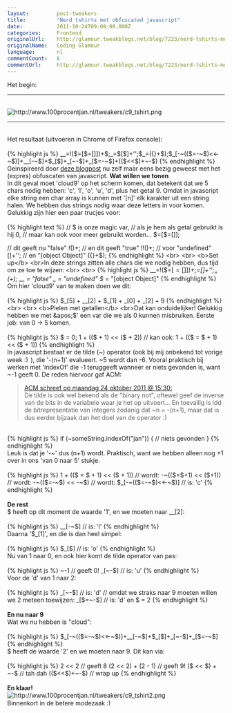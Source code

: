 ```yaml
---
layout:         post-tweakers
title:          "Nerd tshirts met obfuscated javascript"
date:           2011-10-24T09:08:00.000Z
categories:     Frontend
originalUrl:    http://glamour.tweakblogs.net/blog/7223/nerd-tshirts-met-obfuscated-javascript.html
originalName:   Coding Glamour
language:       nl
commentCount:   8
commentUrl:     http://glamour.tweakblogs.net/blog/7223/nerd-tshirts-met-obfuscated-javascript.html#reacties
---
```


   <p class="article">Het begin:
  <br>
  <hr>
  <br>
  <img src="http://www.100procentjan.nl/tweakers/c9_tshirt.png" title="http://www.100procentjan.nl/tweakers/c9_tshirt.png"
  alt="http://www.100procentjan.nl/tweakers/c9_tshirt.png">
  <br>
  <hr>
  <br>Het resultaat (uitvoeren in Chrome of Firefox console):
  <br>
  <br>
{% highlight js %}
__=!($=[$=[]])+$;_=$[$]+'';$_=({}+$);$_[-~(($=-~$)<<-~$)]+__[-~$]+$_[$]+_[~-$]+_[$=-~$]+(($<<$)+~-$)
{% endhighlight %}
  <br>Geinspireerd door <a href="http://adamcecc.blogspot.com/2011/01/javascript.html"
  rel="external">deze blogpost</a> nu zelf maar eens bezig geweest met het
  (expres) obfuscaten van javascript.
  <!--more-->
<b>Wat willen we tonen</b>
  <br>In dit geval moet &apos;cloud9&apos; op het scherm komen, dat betekent
  dat we 5 chars nodig hebben: &apos;c&apos;, &apos;l&apos;, &apos;o&apos;,
  &apos;u&apos;, &apos;d&apos;, plus het getal 9. Omdat in javascript elke
  string een char array is kunnen met &apos;[n]&apos; elk karakter uit een
  string halen. We hebben dus strings nodig waar deze letters in voor komen.
  Gelukkig zijn hier een paar trucjes voor:
  <br>
  <br>
{% highlight text %}
// $ is onze magic var, 
// als je hem als getal gebruikt is hij 0, 
// maar kan ook voor meer gebruikt worden...
$=[$=[]]; 

// dit geeft nu "false"
!($)+$;
// en dit geeft "true"
!!($)+$;
// voor "undefined"
$[$]+'';
// en "[object Object]"
({}+$);
{% endhighlight %}
  <br>
  <br>
<b>Set up</b>
  <br>In deze strings zitten alle chars die we nodig hebben, dus tijd om ze
  toe te wijzen:
  <br>
  <br>
{% highlight js %}
__=!($=[$=[]])+$;_=$[$]+'';$_=({}+$);
__ = "false"
_ = "undefined"
$_ = "[object Object]"
{% endhighlight %}
  <br>Om hier &apos;cloud9&apos; van te maken doen we dit:
  <br>
  <br>
{% highlight js %}
$_[5] + __[2] + $_[1] + _[0] + _[2] + 9
{% endhighlight %}
  <br>
  <br>
<b>Pielen met getallen</b>
  <br>Dat kan onduidelijker! Gelukkig hebben we met &apos;$&apos; een var die
  we als 0 kunnen misbruiken. Eerste job: van 0 -&gt; 5 komen.
  <br>
  <br>
{% highlight js %}
$ = 0;
1 + (($ + 1) << ($ + 2))
// kan ook:
1 + (($ = $ + 1) << ($ + 1))
{% endhighlight %}
  <br>In javascript bestaat er de tilde (~) operator (ook bij mij onbekend tot
  vorige week
  <img src="http://tweakimg.net/g/s/smile.gif" width="15" height="15"
  alt=":)">), die &apos;-(n+1)&apos; evalueert. ~5 wordt dan -6. Vooral praktisch
  bij werken met &apos;indexOf&apos; die -1 teruggeeft wanneer er niets gevonden
  is, want ~-1 geeft 0. De reden hiervoor gaf ACM:
  <blockquote>
    <div class="quote"><a href="http://glamour.tweakblogs.net/blog/7223/nerd-tshirts-met-obfuscated-javascript.html#r_97880">ACM schreef op maandag 24 oktober 2011 @ 15:30:</a>
      <br>De tilde is ook wel bekend als de &quot;binary not&quot;, oftewel geef
      de inverse van de bits in de variabele waar je het op uitvoert... En toevallig
      is idd de bitrepresentatie van integers zodanig dat ~n = -(n+1), maar dat
      is dus eerder bijzaak dan het doel van de operator
      <img src="http://tweakimg.net/g/s/wink.gif"
      width="15" height="15" alt=";)">
    </div>
  </blockquote>
  <br>
{% highlight js %}
if (~someString.indexOf("jan")) {
    // niets gevonden
}
{% endhighlight %}
  <br>Leuk is dat je &apos;-~&apos; dus (n+1) wordt. Praktisch, want we hebben
  alleen nog +1 over in ons &apos;van 0 naar 5&apos; stukje.
  <br>
  <br>
{% highlight js %}
1 + (($ = $ + 1) << ($ + 1))
// wordt:
-~(($=$+1) << ($+1))
// wordt:
-~(($=-~$) << -~$)
// wordt:
$_[-~(($=-~$)<<-~$)]
// is: 'c'
{% endhighlight %}
  <br>
  <br>
<b>De rest</b>
  <br>$ heeft op dit moment de waarde &apos;1&apos;, en we moeten naar __[2]:
  <br>
  <br>
{% highlight js %}
__[-~$]
// is: 'l'
{% endhighlight %}
  <br>Daarna &apos;$_[1]&apos;, en die is dan heel simpel:
  <br>
  <br>
{% highlight js %}
$_[$]
// is: 'o'
{% endhighlight %}
  <br>Nu van 1 naar 0, en ook hier komt de tilde operator van pas:
  <br>
  <br>
{% highlight js %}
~-1 // geeft 0!
_[~-$]
// is: 'u'
{% endhighlight %}
  <br>Voor de &apos;d&apos; van 1 naar 2:
  <br>
  <br>
{% highlight js %}
_[~-$]
// is: 'd'
// omdat we straks naar 9 moeten willen we 2 meteen toewijzen:
_[$=~-$]
// is: 'd' en $ = 2
{% endhighlight %}
  <br>
  <br>
<b>En nu naar 9</b>
  <br>Wat we nu hebben is &quot;cloud&quot;:
  <br>
  <br>
{% highlight js %}
$_[-~(($=-~$)<<-~$)]+__[-~$]+$_[$]+_[~-$]+_[$=-~$]
{% endhighlight %}
  <br>$ heeft de waarde &apos;2&apos; en we moeten naar 9. Dit kan via:
  <br>
  <br>
{% highlight js %}
2 << 2 // geeft 8
(2 << 2) + (2 - 1) // geeft 9!
($ << $) + ~-$ // tah dah
(($<<$)+~-$) // wrap up
{% endhighlight %}
  <br>
  <br>
<b>En klaar!</b>
  <br>
  <img src="http://www.100procentjan.nl/tweakers/c9_tshirt2.png" title="http://www.100procentjan.nl/tweakers/c9_tshirt2.png"
  alt="http://www.100procentjan.nl/tweakers/c9_tshirt2.png">
  <br>Binnenkort in de betere modezaak
  <img src="http://tweakimg.net/g/s/wink.gif"
  width="15" height="15" alt=";)">
</p>
   
